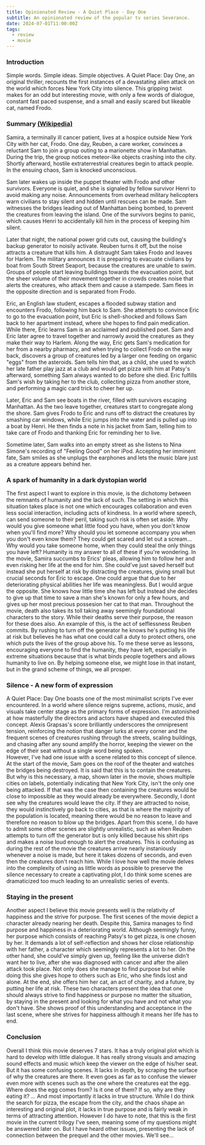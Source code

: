 ```yaml
---
title: Opinionated Review - A Quiet Place - Day One
subtitle: An opinionated review of the popular tv series Severance.
date: 2024-07-01T11:00:00Z
tags: 
  - review
  - movie
---
```


### Introduction
Simple words. Simple ideas. Simple objectives. A Quiet Place: Day One, an original thriller, recounts the first instances of a devastating alien attack on the world which forces New York City into silence. This gripping twist makes for an odd but interesting movie, with only a few words of dialogue, constant fast paced suspense, and a small and easily scared but likeable cat, named Frodo.

### Summary [(Wikipedia)](https://en.wikipedia.org/wiki/A_Quiet_Place:_Day_One)
Samira, a terminally ill cancer patient, lives at a hospice outside New York City with her cat, Frodo. One day, Reuben, a care worker, convinces a reluctant Sam to join a group outing to a marionette show in Manhattan. During the trip, the group notices meteor-like objects crashing into the city. Shortly afterward, hostile extraterrestrial creatures begin to attack people. In the ensuing chaos, Sam is knocked unconscious.

Sam later wakes up inside the puppet theater with Frodo and other survivors. Everyone is quiet, and she is signaled by fellow survivor Henri to avoid making any noise. Announcements from overhead military helicopters warn civilians to stay silent and hidden until rescues can be made. Sam witnesses the bridges leading out of Manhattan being bombed, to prevent the creatures from leaving the island. One of the survivors begins to panic, which causes Henri to accidentally kill him in the process of keeping him silent.

Later that night, the national power grid cuts out, causing the building's backup generator to noisily activate. Reuben turns it off, but the noise attracts a creature that kills him. A distraught Sam takes Frodo and leaves for Harlem. The military announces it is preparing to evacuate civilians by boat from South Street Seaport, because the creatures are unable to swim. Groups of people start leaving buildings towards the evacuation point, but the sheer volume of their movement together in crowds creates noise that alerts the creatures, who attack them and cause a stampede. Sam flees in the opposite direction and is separated from Frodo.

Eric, an English law student, escapes a flooded subway station and encounters Frodo, following him back to Sam. She attempts to convince Eric to go to the evacuation point, but Eric is shell-shocked and follows Sam back to her apartment instead, where she hopes to find pain medication. While there, Eric learns Sam is an acclaimed and published poet. Sam and Eric later agree to travel together and narrowly avoid the creatures as they make their way to Harlem. Along the way, Eric gets Sam's medication for her from a nearby pharmacy, and when trying to collect Frodo on the way back, discovers a group of creatures led by a larger one feeding on organic "eggs" from the asteroids. Sam tells him that, as a child, she used to watch her late father play jazz at a club and would get pizza with him at Patsy's afterward, something Sam always wanted to do before she died. Eric fulfills Sam's wish by taking her to the club, collecting pizza from another store, and performing a magic card trick to cheer her up.

Later, Eric and Sam see boats in the river, filled with survivors escaping Manhattan. As the two leave together, creatures start to congregate along the shore. Sam gives Frodo to Eric and runs off to distract the creatures by smashing car windows, while Eric jumps into the water and is pulled up into a boat by Henri. He then finds a note in his jacket from Sam, telling him to take care of Frodo and thanking Eric for reminding her to live.

Sometime later, Sam walks into an empty street as she listens to Nina Simone's recording of "Feeling Good" on her iPod. Accepting her imminent fate, Sam smiles as she unplugs the earphones and lets the music blare just as a creature appears behind her.

### A spark of humanity in a dark dystopian world
The first aspect I want to explore in this movie, is the dichotomy between the remnants of humanity and the lack of such. The setting in which this situation takes place is not one which encourages collaboration and even less social interaction, including acts of kindness. In a world where speech, can send someone to their peril, taking such risk is often set aside. Why would you give someone what little food you have, when you don't know when you'll find more? Why should you let someone accompany you when you don't even know them? They could get scared and let out a scream... Why would you take someone home, when they could steal the only things you have left? Humanity is my answer to all of these if you're wondering. In the movie, Samira succumbs to Erics' pleas, allowing him to follow her and even risking her life at the end for him. She could've just saved herself but instead she put herself at risk by distracting the creatures, giving small but crucial seconds for Eric to escape. One could argue that due to her deteriorating physical abilities her life was meaningless. But I would argue the opposite. She knows how little time she has left but instead she decides to give up that time to save a man she's known for only a few hours, and gives up her most precious possesion her cat to that man. Throughout the movie, death also takes its toll taking away seemingly foundational characters to the story. While their deaths serve their purpose, the reason for these does also. An example of this, is the act of selflessness Reuben commits. By rushing to turn off the generator he knows he's putting his life at risk but believes he has what one could call a duty to protect others, one which puts the lives of the group above his. To me these serve as lessons, encouraging everyone to find the humanity, they have left, especially in extreme situations because that is what binds people togethers and allows humanity to live on. By helping someone else, we might lose in that instant, but in the grand scheme of things, we all prosper.

### Silence - A new form of expression
A Quiet Place: Day One boasts one of the most minimalist scripts I've ever encountered. In a world where silence reigns supreme, actions, music, and visuals take center stage as the primary forms of expression. I'm astonished at how masterfully the directors and actors have shaped and executed this concept. Alexis Grapsas's score brilliantly underscores the omnipresent tension, reinforcing the notion that danger lurks at every corner and the frequent scenes of creatures rushing through the streets, scaling buildings, and chasing after any sound amplify the horror, keeping the viewer on the edge of their seat without a single word being spoken.  
However, I've had one issue with a scene related to this concept of silence. At the start of the movie, Sam goes on the roof of the theater and watches the bridges being destroyed. It is said that this is to contain the creatures. But why is this necessary, a map, shown later in the movie, shows multiple cities on labels, potentially indicating that New York City, isn't the only one being attacked. If that was the case then containing the creatures would be close to impossible as they would already be everywhere. Secondly, I dont see why the creatures would leave the city. If they are attracted to noise, they would instinctively go back to cities, as that is where the majority of the population is located, meaning there would be no reason to leave and therefore no reason to blow up the bridges. Apart from this scene, I do have to admit some other scenes are slightly unrealistic, such as when Reuben attempts to turn off the generator but is only killed because his shirt rips and makes a noise loud enough to alert the creatures. This is confusing as during the rest of the movie the creatures arrive nearly instaniously whenever a noise is made, but here it takes dozens of seconds, and even then the creatures don't reach him. While I love how well the movie delves into the complexity of using as little words as possible to preserve the silence necessary to create a captivating plot, I do think some scenes are dramaticized too much leading to an unrealistic series of events.

### Staying in the present
Another aspect I believe this movie presents well is the relativity of happiness and the strive for purpose. The first scenes of the movie depict a character already nearing her death. Despite this, Samira manages to find purpose and happiness in a deteriorating world. Although seemingly funny, her purpose which consists of reaching Patsy's to get pizza, is one chosen by her. It demands a lot of self-reflection and shows her close relationship with her father, a character which seemingly represents a lot to her. On the other hand, she could've simply given up, feeling like the universe didn't want her to live, after she was diagnosed with cancer and after the alien attack took place. Not only does she manage to find purpose but while doing this she gives hope to others such as Eric, who she finds lost and alone. At the end, she offers him her cat, an act of charity, and a future, by putting her life at risk. These two characters present the idea that one should always strive to find happiness or purpose no matter the situation, by staying in the present and looking for what you have and not what you don't have. She shows proof of this understanding and acceptance in the last scene, where she strives for happiness although it means her life has to end.

### Conclusion
Overall I think this movie deserves 7 stars. It has a truly original plot which is hard to develop with little dialogue. It has really strong visuals and amazing sound effects and music which keep the viewer on the edge of his/her seat. But it has some confusing scenes. It lacks in depth, by scraping the surface of why the creatures are there. It even goes as far as to confuse the viewer even more with scenes such as the one where the creatures eat the egg. Where does the egg comes from? Is it one of them? If so, why are they eating it? *...* And most importantly it lacks in true structure. While I do think the search for pizza, the escape from the city, and the chaos shape an interesting and original plot, it lacks in true purpose and is fairly weak in terms of attracting attention. However I do have to note, that this is the first movie in the current trilogy I've seen, meaning some of my questions might be answered later on. But I have heard other issues, presenting the lack of connection between the prequel and the other movies. We'll see...